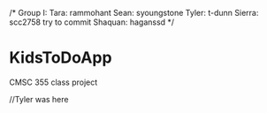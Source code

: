 /* Group I:
Tara: rammohant
Sean: syoungstone
Tyler: t-dunn
Sierra: scc2758 try to commit
Shaquan: haganssd
*/
# KidsToDoApp
CMSC 355 class project

//Tyler was here
